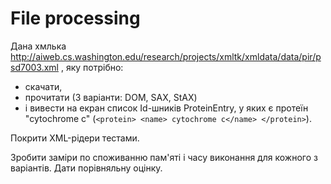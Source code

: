 # File processing

Дана хмлька http://aiweb.cs.washington.edu/research/projects/xmltk/xmldata/data/pir/psd7003.xml ,
яку потрібно:
 - скачати, 
 - прочитати (3 варіанти: DOM, SAX, StAX) 
 - і вивести на екран список Id-шників ProteinEntry, у яких є протеїн "cytochrome c" (`<protein> <name> cytochrome c</name> </protein>`).

Покрити XML-рідери тестами. <p>Зробити заміри по споживанню пам'яті і часу виконання для кожного з варіантів. Дати порівняльну оцінку.</p>